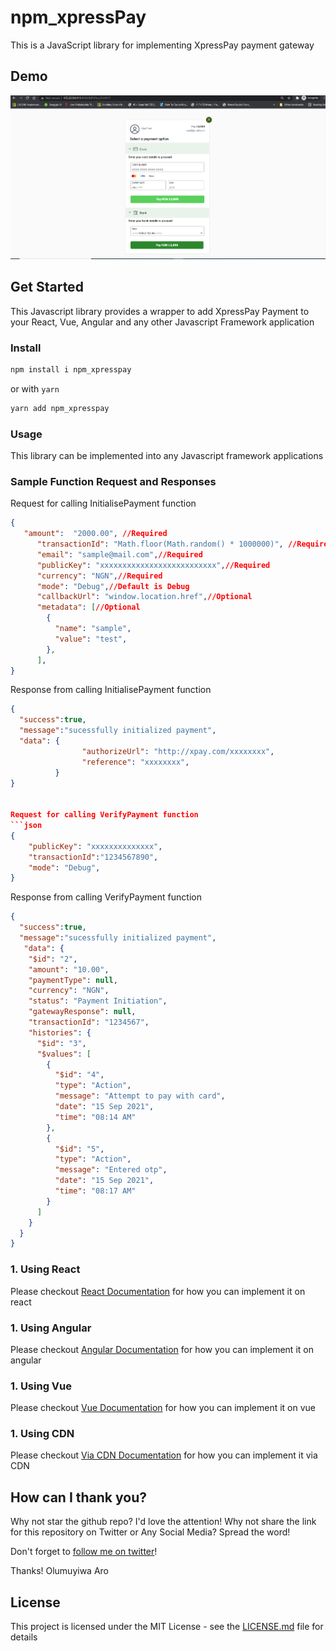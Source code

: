 # npm_xpressPay

This is a JavaScript library for implementing XpressPay payment gateway

## Demo

![Demo](npm_xpressPay.PNG?raw=true "Demo Image")

## Get Started

This Javascript library provides a wrapper to add XpressPay Payment to your React, Vue, Angular and any other Javascript Framework application



### Install

```sh
npm install i npm_xpresspay
```

or with `yarn`

```sh
yarn add npm_xpresspay
```

### Usage

This library can be implemented into any Javascript framework applications


 ### Sample Function Request and Responses

Request for calling InitialisePayment function
```json
{
   "amount":  "2000.00", //Required
      "transactionId": "Math.floor(Math.random() * 1000000)", //Required
      "email": "sample@mail.com",//Required
      "publicKey": "xxxxxxxxxxxxxxxxxxxxxxxxxx",//Required
      "currency": "NGN",//Required
      "mode": "Debug",//Default is Debug
      "callbackUrl": "window.location.href",//Optional
      "metadata": [//Optional
        {
          "name": "sample",
          "value": "test",
        },
      ],
}
```


Response from calling InitialisePayment function

```json
{
  "success":true,
  "message":"sucessfully initialized payment",
  "data": {
                "authorizeUrl": "http://xpay.com/xxxxxxxx",
                "reference": "xxxxxxxx",
          }
}


Request for calling VerifyPayment function
```json
{
    "publicKey": "xxxxxxxxxxxxxx",
    "transactionId":"1234567890",
    "mode": "Debug",
}

```
Response from calling VerifyPayment function

```json
{
  "success":true,
  "message":"sucessfully initialized payment",
   "data": {
    "$id": "2",
    "amount": "10.00",
    "paymentType": null,
    "currency": "NGN",
    "status": "Payment Initiation",
    "gatewayResponse": null,
    "transactionId": "1234567",
    "histories": {
      "$id": "3",
      "$values": [
        {
          "$id": "4",
          "type": "Action",
          "message": "Attempt to pay with card",
          "date": "15 Sep 2021",
          "time": "08:14 AM"
        },
        {
          "$id": "5",
          "type": "Action",
          "message": "Entered otp",
          "date": "15 Sep 2021",
          "time": "08:17 AM"
        }
      ]
    }
  }
}
```

### 1. Using React
Please checkout [React Documentation](https://github.com/muyiwer/XpressPayPlugin/tree/main/React) for how you can implement it on react

### 1. Using Angular
Please checkout [Angular Documentation](https://github.com/muyiwer/XpressPayPlugin/tree/main/Angular) for how you can implement it on angular

### 1. Using Vue
Please checkout [Vue Documentation](https://github.com/muyiwer/XpressPayPlugin/tree/main/Vuejs) for how you can implement it on vue

### 1. Using CDN
Please checkout [Via CDN Documentation](https://github.com/muyiwer/XpressPayPlugin/tree/main/CDN) for how you can implement it via CDN



## How can I thank you?

Why not star the github repo? I'd love the attention! Why not share the link for this repository on Twitter or Any Social Media? Spread the word!

Don't forget to [follow me on twitter](https://twitter.com/muyiTechBadtGuy)!

Thanks!
Olumuyiwa Aro

## License

This project is licensed under the MIT License - see the [LICENSE.md](LICENSE.md) file for details
